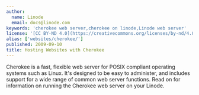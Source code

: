 ```yaml
---
author:
  name: Linode
  email: docs@linode.com
keywords: 'cherokee web server,cherokee on linode,Linode web server'
license: '[CC BY-ND 4.0](https://creativecommons.org/licenses/by-nd/4.0)'
alias: ['websites/cherokee/']
published: 2009-09-10
title: Hosting Websites with Cherokee
---
```


Cherokee is a fast, flexible web server for POSIX compliant operating systems such as Linux. It's designed to be easy to administer, and includes support for a wide range of common web server functions. Read on for information on running the Cherokee web server on your Linode.

